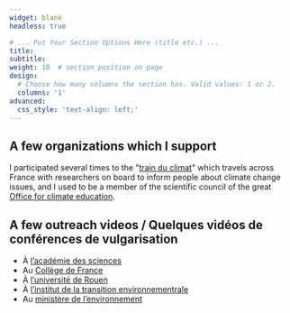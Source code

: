 ```yaml
---
widget: blank
headless: true

# ... Put Your Section Options Here (title etc.) ...
title: 
subtitle:
weight: 10  # section position on page
design:
  # Choose how many columns the section has. Valid values: 1 or 2.
  columns: '1'
advanced:
  css_style: 'text-align: left;'
---
```


## A few organizations which I support

I participated several times to the "[train du climat](https://trainduclimat.fr/)" which travels across France with researchers on board to inform people about climate change issues, and I used to be a member of the scientific council of the great [Office for climate education](https://www.oce.global/).

## A few outreach videos / Quelques vidéos de conférences de vulgarisation 

- À [l’académie des sciences](https://youtu.be/_5IqLAHfkDQ?t=7438)
- Au [Collège de France](http://www.college-de-france.fr/site/en-anny-cazenave/seminar-2013-06-11-15h00.htm)
- À [l’université de Rouen](https://webtv.univ-rouen.fr/permalink/v12517d51a65augmo49s/)
- À [l’institut de la transition environnementrale](https://www.youtube.com/watch?v=rBL6TtAC6wM)
- Au [ministère de l’environnement]( http://www.ifore.developpement-durable.gouv.fr/politiques-climatiques-l-argent-a105.html)


